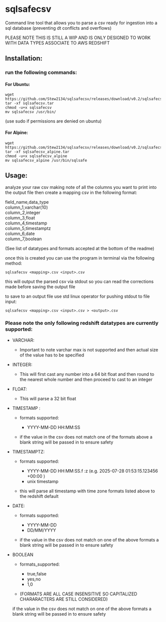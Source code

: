 # sqlsafecsv
Command line tool that allows you to parse a csv ready for ingestion into a sql database (preventing dt conflicts and overflows)

PLEASE NOTE THIS IS STILL A WIP AND IS ONLY DESIGNED TO WORK WITH DATA TYPES ASSOCIATE TO AWS REDSHIFT

## Installation:

### run the following commands:

#### For Ubuntu:  
```
wget https://github.com/Stew2134/sqlsafecsv/releases/download/v0.2/sqlsafecsv.tar
tar -xf sqlsafecsv.tar
chmod -u+x sqlsafecsv
mv sqlsafecsv /usr/bin/
```

(use sudo if permissions are denied on ubuntu)    

#### For Alpine:  
```
wget https://github.com/Stew2134/sqlsafecsv/releases/download/v0.2/sqlsafecsv_alpine
tar -xf sqlsafecsv_alpine.tar
chmod -u+x sqlsafecsv_alpine
mv sqlsafecsv_alpine /usr/bin/sqlsafe
```

## Usage:

analyze your raw csv making note of all the columns you want to print into the output file
then create a mapping csv in the following format:

field_name,data_type  
column_1,varchar(10)  
column_2,integer  
column_3,float  
column_4,timestamp  
column_5,timestamptz  
column_6,date  
column_7,boolean  

(See list of datatypes and formats accepted at the bottom of the readme)  

once this is created you can use the program in terminal via the following method:  

```
sqlsafecsv <mapping>.csv <input>.csv
```

this will output the parsed csv via stdout so you can read the corrections made before saving the output file  

to save to an output file use std linux operator for pushing stdout to file input:  

```
sqlsafecsv <mapping>.csv <input>.csv > <output>.csv
```

### Please note the only following redshift datatypes are currently supported:

- VARCHAR:
    - Important to note varchar max is not supported and then actual size of the value has to be specified 

- INTEGER:
    - This will first cast any number into a 64 bit float and then round to the nearest whole number and then proceed to cast to an integer 

- FLOAT:
    - This will parse a 32 bit float 

- TIMESTAMP : 
    - formats supported: 
        - YYYY-MM-DD HH:MM:SS 

    - if the value in the csv does not match one of the formats above a blank string will be passed in to ensure safety 

- TIMESTAMPTZ: 
    - formats supported: 
        - YYYY-MM-DD HH:MM:SS.f :z (e.g. 2025-07-28 01:53:15.123456 +00:00 ) 
        - unix timestamp 

    - this will parse all timestamp with time zone formats listed above to the redshift default 

- DATE: 
    - formats supported: 
        - YYYY-MM-DD 
        - DD/MM/YYYY  

    - if the value in the csv does not match on one of the above formats a blank string will be passed in to ensure safety 

- BOOLEAN 
    - formats_supported: 
        - true,false 
        - yes,no 
        - 1,0 

    - (FORMATS ARE ALL CASE INSENSITIVE SO CAPITALIZED CHARARACTERS ARE STILL CONSIDERED) 

    if the value in the csv does not match on one of the above formats a blank string will be passed in to ensure safety 
